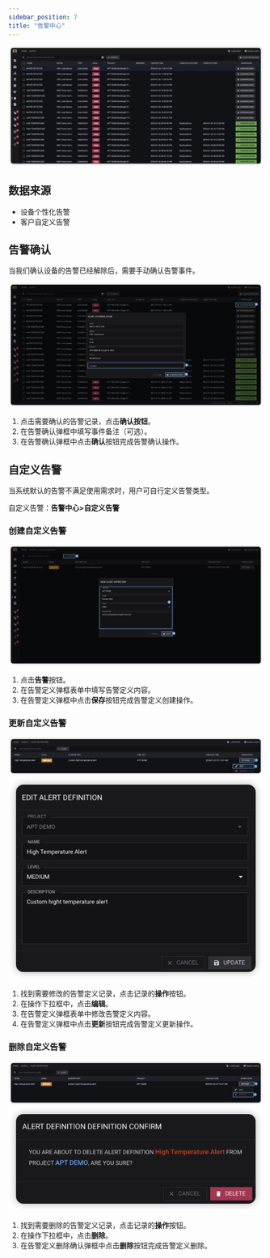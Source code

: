 ```yaml
---
sidebar_position: 7
title: "告警中心"
---
```


![Alert center](./img/alert_center.png)  

## 数据来源

* 设备个性化告警
* 客户自定义告警

## 告警确认

当我们确认设备的告警已经解除后，需要手动确认告警事件。

![Alert Ack](./img/alert_center_ack_alert.png)  

1. 点击需要确认的告警记录，点击**确认按钮**。
2. 在告警确认弹框中填写事件备注（可选）。
3. 在告警确认弹框中点击**确认**按钮完成告警确认操作。

## 自定义告警

当系统默认的告警不满足使用需求时，用户可自行定义告警类型。

自定义告警：**告警中心>自定义告警**

### 创建自定义告警

![Alert define custome](./img/alert_center_define_create.png)  

1. 点击**告警**按钮。
2. 在告警定义弹框表单中填写告警定义内容。
3. 在告警定义弹框中点击**保存**按钮完成告警定义创建操作。

### 更新自定义告警

![Alert define update 1](./img/alert_center_define_update_1.png)  
![Alert define update 2](./img/alert_center_define_update_2.png)  

1. 找到需要修改的告警定义记录，点击记录的**操作**按钮。
2. 在操作下拉框中，点击**编辑**。
3. 在告警定义弹框表单中修改告警定义内容。
4. 在告警定义弹框中点击**更新**按钮完成告警定义更新操作。

### 删除自定义告警

![Alert define delete 1](./img/alert_center_define_delete_1.png)  
![Alert define delete 2](./img/alert_center_define_delete_2.png)  

1. 找到需要删除的告警定义记录，点击记录的**操作**按钮。
2. 在操作下拉框中，点击**删除**。
3. 在告警定义删除确认弹框中点击**删除**按钮完成告警定义删除。
